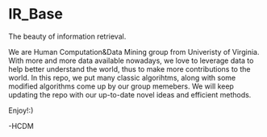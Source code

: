 # IR_Base
The beauty of information retrieval.

We are Human Computation&Data Mining group from Univeristy of Virginia. With more and more data available nowadays, 
we love to leverage data to help better understand the world, thus to make more contributions to the world. In this repo, 
we put many classic algorihtms, along with some modified algorithms come up by our group memebers. We will keep updating
the repo with our up-to-date novel ideas and efficient methods.

Enjoy!:)

-HCDM
